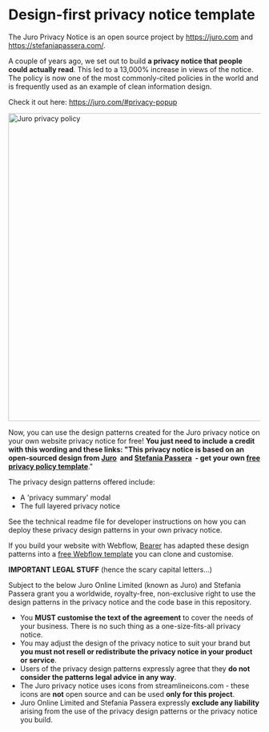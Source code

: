 # Design-first privacy notice template

The Juro Privacy Notice is an open source project by https://juro.com and https://stefaniapassera.com/. 

A couple of years ago, we set out to build <b>a privacy notice that people could actually read</b>. This led to a 13,000% increase in views of the notice. The policy is now one of the most commonly-cited policies in the world and is frequently used as an example of clean information design. 

Check it out here: https://juro.com/#privacy-popup

<img src="https://info.juro.com/hubfs/juro-privacy-policy-template-thumb-v2.png" alt="Juro privacy policy" width="644" height="615" />

Now, you can use the design patterns created for the Juro privacy notice on your own website privacy notice for free! <b>You just need to include a credit with this wording and these links: "This privacy notice is based on an open-sourced design from <a href="https://juro.com" target="_blank">Juro</a>&nbsp; and <a href="https://stefaniapassera.com" target="_blank">Stefania Passera</a>&nbsp; - get your own <a href="https://info.juro.com/privacy-policy-template" target="_blank">free privacy policy template</a></b>."

The privacy design patterns offered include:

- A 'privacy summary' modal
- The full layered privacy notice

See the technical readme file for developer instructions on how you can deploy these privacy design patterns in your own privacy notice.

If you build your website with Webflow, <a href="https://bearer.sh" target="_blank">Bearer</a>&nbsp;has adapted these design patterns into a <a href="https://webflow.com/website/privacy-policy-template-bearer" target="_blank">free Webflow template</a>&nbsp;you can clone and customise.   

<b>IMPORTANT LEGAL STUFF</b> (hence the scary capital letters...)

Subject to the below Juro Online Limited (known as Juro) and Stefania Passera grant you a worldwide, royalty-free, non-exclusive right to use the design patterns in the privacy notice and the code base in this repository. 

- You <b>MUST customise the text of the agreement</b> to cover the needs of your business. There is no such thing as a one-size-fits-all privacy notice.
- You may adjust the design of the privacy notice to suit your brand but <b>you must not resell or redistribute the privacy notice in your product or service</b>.
- Users of the privacy design patterns expressly agree that they <b>do not consider the patterns legal advice in any way</b>. 
- The Juro privacy notice uses icons from streamlineicons.com - these icons are <b>not</b> open source and can be used <b>only for this project</b>.
- Juro Online Limited and Stefania Passera expressly <b>exclude any liability</b> arising from the use of the privacy design patterns or the privacy notice you build. 
